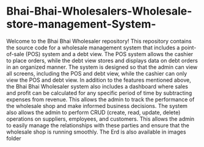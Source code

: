 # Bhai-Bhai-Wholesalers-Wholesale-store-management-System-
Welcome to the Bhai Bhai Wholesaler repository!
This repository contains the source code for a wholesale management system that includes a point-of-sale (POS) system and a debt view. The POS system allows the cashier to place orders, while the debt view stores and displays data on debt orders in an organized manner. The system is designed so that the admin can view all screens, including the POS and debt view, while the cashier can only view the POS and debt view.
In addition to the features mentioned above, the Bhai Bhai Wholesaler system also includes a dashboard where sales and profit can be calculated for any specific period of time by subtracting expenses from revenue. This allows the admin to track the performance of the wholesale shop and make informed business decisions.
The system also allows the admin to perform CRUD (create, read, update, delete) operations on suppliers, employees, and customers. This allows the admin to easily manage the relationships with these parties and ensure that the wholesale shop is running smoothly.
The Erd is also available in images folder

